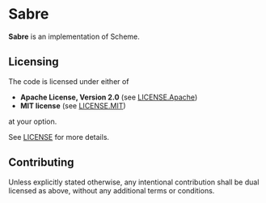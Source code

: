 Sabre
=====

**Sabre** is an implementation of Scheme.

## Licensing

The code is licensed under either of

  * **Apache License, Version 2.0** (see [LICENSE.Apache](LICENSE.Apache))
  * **MIT license** (see [LICENSE.MIT](LICENSE.MIT))

at your option.

See [LICENSE](LICENSE) for more details.

## Contributing

Unless explicitly stated otherwise, any intentional contribution shall be dual licensed as above, without any additional terms or conditions.
